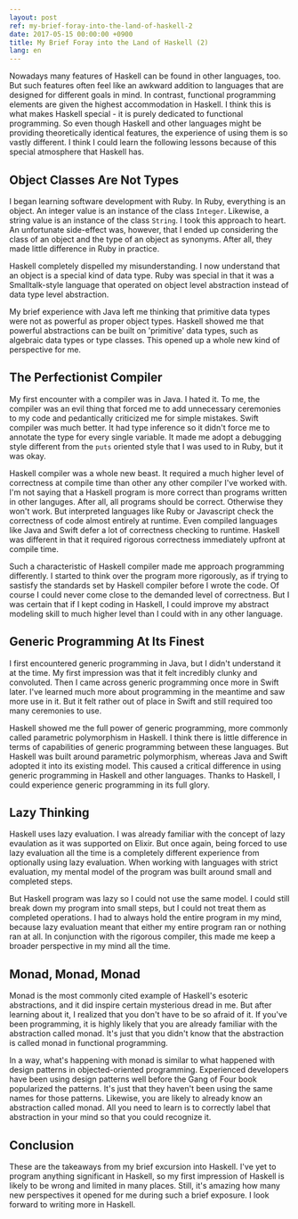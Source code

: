 ```yaml
---
layout: post
ref: my-brief-foray-into-the-land-of-haskell-2
date: 2017-05-15 00:00:00 +0900
title: My Brief Foray into the Land of Haskell (2)
lang: en
---
```


Nowadays many features of Haskell can be found in other languages, too. But such features often feel like an awkward addition to languages that are designed for different goals in mind. In contrast, functional programming elements are given the highest accommodation in Haskell. I think this is what makes Haskell special - it is purely dedicated to functional programming. So even though Haskell and other languages might be providing theoretically identical features, the experience of using them is so vastly different. I think I could learn the following lessons because of this special atmosphere that Haskell has.

## Object Classes Are Not Types

I began learning software development with Ruby. In Ruby, everything is an object. An integer value is an instance of the class `Integer`. Likewise, a string value is an instance of the class `String`. I took this approach to heart. An unfortunate side-effect was, however, that I ended up considering the class of an object and the type of an object as synonyms. After all, they made little difference in Ruby in practice. 

Haskell completely dispelled my misunderstanding. I now understand that an object is a special kind of data type. Ruby was special in that it was a Smalltalk-style language that operated on object level abstraction instead of data type level abstraction. 

My brief experience with Java left me thinking that primitive data types were not as powerful as proper object types. Haskell showed me that powerful abstractions can be built on 'primitive' data types, such as algebraic data types or type classes. This opened up a whole new kind of perspective for me. 

## The Perfectionist Compiler

My first encounter with a compiler was in Java. I hated it. To me, the compiler was an evil thing that forced me to add unnecessary ceremonies to my code and pedantically criticized me for simple mistakes. Swift compiler was much better. It had type inference so it didn't force me to annotate the type for every single variable. It made me adopt a debugging style different from the `puts` oriented style that I was used to in Ruby, but it was okay. 

Haskell compiler was a whole new beast. It required a much higher level of correctness at compile time than other any other compiler I've worked with. I'm not saying that a Haskell program is more correct than programs written in other languges. After all, all programs should be correct. Otherwise they won't work. But interpreted languages like Ruby or Javascript check the correctness of code almost entirely at runtime. Even compiled languages like Java and Swift defer a lot of correctness checking to runtime. Haskell was different in that it required rigorous correctness immediately upfront at compile time. 

Such a characteristic of Haskell compiler made me approach programming differently. I started to think over the program more rigorously, as if trying to sastisfy the standards set by Haskell compiler before I wrote the code. Of course I could never come close to the demanded level of correctness. But I was certain that if I kept coding in Haskell, I could improve my abstract modeling skill to much higher level than I could with in any other language.

## Generic Programming At Its Finest

I first encountered generic programming in Java, but I didn't understand it at the time. My first impression was that it felt incredibly clunky and convoluted. Then I came across generic programming once more in Swift later. I've learned much more about programming in the meantime and saw more use in it. But it felt rather out of place in Swift and still required too many ceremonies to use. 

Haskell showed me the full power of generic programming, more commonly called parametric polymorphism in Haskell. I think there is little difference in terms of capabilities of generic programming between these languages. But Haskell was built around parametric polymorphism, whereas Java and Swift adopted it into its existing model. This caused a critical difference in using generic programming in Haskell and other languages. Thanks to Haskell, I could experience generic programming in its full glory.

## Lazy Thinking

Haskell uses lazy evaluation. I was already familiar with the concept of lazy evaulation as it was supported on Elixir. But once again, being forced to use lazy evaluation all the time is a completely different experience from optionally using lazy evaluation. When working with languages with strict evaluation, my mental model of the program was built around small and completed steps. 

But Haskell program was lazy so I could not use the same model. I could still break down my program into small steps, but I could not treat them as completed operations. I had to always hold the entire program in my mind, because lazy evaluation meant that either my entire program ran or nothing ran at all. In conjunction with the rigorous compiler, this made me keep a broader perspective in my mind all the time. 

## Monad, Monad, Monad

Monad is the most commonly cited example of Haskell's esoteric abstractions, and it did inspire certain mysterious dread in me. But after learning about it, I realized that you don't have to be so afraid of it. If you've been programming, it is highly likely that you are already familiar with the abstraction called monad. It's just that you didn't know that the abstraction is called monad in functional programming.

In a way, what's happening with monad is similar to what happened with design patterns in objected-oriented programming. Experienced developers have been using design patterns well before the Gang of Four book popularized the patterns. It's just that they haven't been using the same names for those patterns. Likewise, you are likely to already know an abstraction called monad. All you need to learn is to correctly label that abstraction in your mind so that you could recognize it.

## Conclusion

These are the takeaways from my brief excursion into Haskell. I've yet to program anything significant in Haskell, so my first impression of Haskell is likely to be wrong and limited in many places. Still, it's amazing how many new perspectives it opened for me during such a brief exposure. I look forward to writing more in Haskell.

